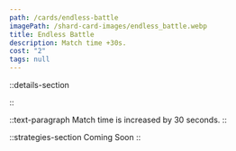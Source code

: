 ```yaml
---
path: /cards/endless-battle
imagePath: /shard-card-images/endless_battle.webp
title: Endless Battle
description: Match time +30s.
cost: "2"
tags: null
---
```


::details-section

::

::text-paragraph
Match time is increased by 30 seconds.
::

::strategies-section
Coming Soon
::
